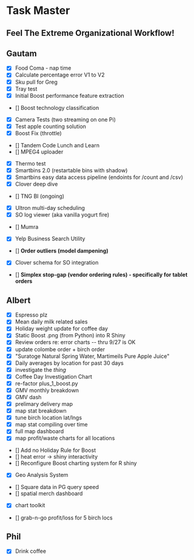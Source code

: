 
# Task Master
## Feel The Extreme Organizational Workflow!

## Gautam
- [x] Food Coma - nap time
- [x] Calculate percentage error V1 to V2
- [x] Sku pull for Greg
- [x] Tray test
- [x] Initial Boost performance feature extraction
- [] Boost technology classification
- [x] Camera Tests (two streaming on one Pi)
- [x] Test apple counting solution
- [x] Boost Fix (throttle)
- [] Tandem Code Lunch and Learn
- [] MPEG4 uploader
- [x] Thermo test
- [x] Smartbins 2.0 (restartable bins with shadow)
- [x] Smartbins easy data access pipeline (endoints for /count and /csv)
- [x] Clover deep dive
- [] TNG BI (ongoing)
- [x] Ultron multi-day scheduling
- [x] SO log viewer (aka vanilla yogurt fire)
- [] Mumra
- [x] Yelp Business Search Utility
- [] **Order outliers (model dampening)**
- [x] Clover schema for SO integration
- [] **Simplex stop-gap (vendor ordering rules) - specifically for tablet orders**

## Albert
- [x] Espresso plz
- [x] Mean daily milk related sales
- [x] Holiday weight update for coffee day
- [x] Static Boost .png (from Python) into R Shiny
- [x] Review orders re: error charts -- thru 9/27 is OK
- [x] update colombe order + birch order
- [x] "Suratoge Natural Spring Water, Martimeils Pure Apple Juice"
- [x] Daily averages by location for past 30 days
- [x] investigate the *thing*
- [x] Coffee Day Investigation Chart
- [x] re-factor plus_1_boost.py
- [x] GMV monthly breakdown
- [x] GMV dash
- [x] prelimary delivery map
- [x] map stat breakdown
- [x] tune birch location lat/lngs
- [x] map stat compiling over time
- [x] full map dashboard
- [x] map profit/waste charts for all locations
- [] Add no Holiday Rule for Boost
- [] heat error -> shiny interactivity
- [] Reconfigure Boost charting system for R shiny
- [x] Geo Analysis System
- [] Square data in PG query speed
- [] spatial merch dashboard
- [x] chart toolkit
- [] grab-n-go profit/loss for 5 birch locs

## Phil
- [x] Drink coffee

